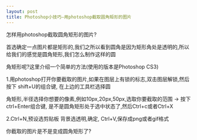 ```yaml
---
layout: post
title: Photoshop小技巧–用photoshop截取圆角矩形的图片
---
```


怎样用photoshop截取圆角矩形的图片?

首选确定一点图片都是矩形的,我们之所以看到圆角是因为矩形角处是透明的,所以给我们的感觉是圆角矩形,我们怎么制作这样的圆

角矩形呢?这里介绍一个简单的方法(使用的版本是Photoshop CS3)

1.用photoshop打开你要截取的图片,如果在图层上有锁的标志,双击图层解锁,然后按下 shift+U的组合键, 在上边的工具栏选择圆

角矩形,半径选择你想要的像素,例如10px,20px,50px,选取你要截取的范围 -> 按下ctrl+Enter组合键, 是不是圆角矩形处于选中状态了,然后Ctrl+c或者Ctrl+X

2.Ctrl+N,预设选剪贴板  背景选透明,确定, Ctrl+V,保存成png或者gif格式

你截取的图片是不是变成圆角矩形了?
